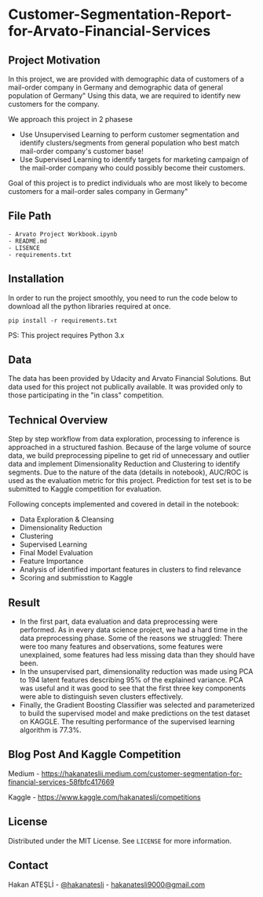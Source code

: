 # Customer-Segmentation-Report-for-Arvato-Financial-Services


## Project Motivation

In this project, we are provided with demographic data of customers of a mail-order company in 
Germany and demographic data of general population of Germany" Using this data, we are required to 
identify new customers for the company.


We approach this project in 2 phasese
* Use Unsupervised Learning to perform customer segmentation and identify clusters/segments 
from general population who best match mail-order company's customer base!
* Use Supervised Learning to identify targets for marketing campaign of the mail-order company 
who could possibly become their customers.


Goal of this project is to predict individuals who are most likely to become customers for a mail-order 
sales company in Germany"

## File Path

```
- Arvato Project Workbook.ipynb
- README.md
- LISENCE
- requirements.txt
```

## Installation

In order to run the project smoothly, you need to run the code below to download all the python libraries required at once.
```
pip install -r requirements.txt
```
PS: This project requires Python 3.x

## Data

The data has been provided by Udacity and Arvato Financial Solutions. But data used for this project not publically available. It was provided only to those participating in the "in class" competition.

## Technical Overview

Step by step workflow from data exploration, processing to inference is approached in a structured fashion. Because of the large volume of source data, we build preprocessing pipeline to get rid of unnecessary and outlier data and implement Dimensionality Reduction and Clustering to identify segments. Due to the nature of the data (details in notebook), AUC/ROC is used as the evaluation metric for this project. Prediction for test set is to be submitted to Kaggle competition for evaluation.

Following concepts implemented and covered in detail in the notebook:

* Data Exploration & Cleansing
* Dimensionality Reduction
* Clustering
* Supervised Learning
* Final Model Evaluation
* Feature Importance
* Analysis of identified important features in clusters to find relevance
* Scoring and submisstion to Kaggle

## Result

* In the first part, data evaluation and data preprocessing were performed. As in every data science project, we had a hard time in the data preprocessing phase. Some of the reasons we struggled: There were too many features and observations, some features were unexplained, some features had less missing data than they should have been.
* In the unsupervised part, dimensionality reduction was made using PCA to 194 latent features describing 95% of the explained variance. PCA was useful and it was good to see that the first three key components were able to distinguish seven clusters effectively.
* Finally, the Gradient Boosting Classifier was selected and parameterized to build the supervised model and make predictions on the test dataset on KAGGLE. The resulting performance of the supervised learning algorithm is 77.3%.

## Blog Post And Kaggle Competition
Medium - https://hakanateslii.medium.com/customer-segmentation-for-financial-services-58fbfc417669

Kaggle - https://www.kaggle.com/hakanatesli/competitions


## License

Distributed under the MIT License. See `LICENSE` for more information.

<!-- CONTACT -->
## Contact

Hakan ATEŞLİ - [@hakanatesli](https://www.linkedin.com/in/hakanatesli/) - hakanatesli9000@gmail.com
